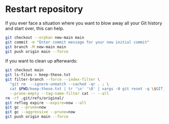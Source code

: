 # Restart repository

If you ever face a situation where you want to blow away all your Git history and start over, this can help.

```bash
git checkout --orphan new-main main
git commit -m "Enter commit message for your new initial commit" 
git branch -M new-main main 
git push origin main --force
```

If you want to clean up afterwards:

```bash
git checkout main
git ls-files > keep-these.txt
git filter-branch --force --index-filter \
  "git rm  --ignore-unmatch --cached -qr . ; \
  cat $PWD/keep-these.txt | tr '\n' '\0' | xargs -0 git reset -q \$GIT_COMMIT --" \
  --prune-empty --tag-name-filter cat -- --all
rm -rf .git/refs/original/
git reflog expire --expire=now --all
git gc --prune=now
git gc --aggressive --prune=now
git push origin main --force
```
